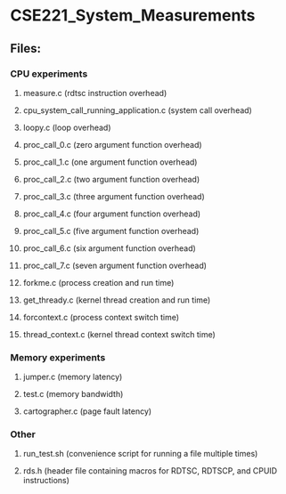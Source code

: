 # CSE221_System_Measurements

## Files:

### CPU experiments
1. measure.c (rdtsc instruction overhead) 

1. cpu\_system\_call\_running\_application.c  (system call overhead)

1. loopy.c (loop overhead)

1. proc\_call\_0.c (zero argument function overhead)

1. proc\_call\_1.c (one argument function overhead)

1. proc\_call\_2.c (two argument function overhead)

1. proc\_call\_3.c (three argument function overhead)

1. proc\_call\_4.c (four argument function overhead)

1. proc\_call\_5.c (five argument function overhead)

1. proc\_call\_6.c (six argument function overhead)

1. proc\_call\_7.c (seven argument function overhead)

1. forkme.c (process creation and run time)

1. get\_thready.c (kernel thread creation and run time)

1. forcontext.c (process context switch time)

1. thread\_context.c (kernel thread context switch time)

### Memory experiments
1. jumper.c (memory latency)

1. test.c (memory bandwidth)

1. cartographer.c  (page fault latency)

### Other
1. run\_test.sh (convenience script for running a file multiple times)

1. rds.h (header file containing macros for RDTSC, RDTSCP, and CPUID 
instructions)

